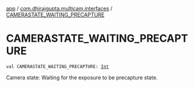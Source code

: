 [app](../index.md) / [com.dhirajgupta.multicam.interfaces](index.md) / [CAMERASTATE_WAITING_PRECAPTURE](./-c-a-m-e-r-a-s-t-a-t-e_-w-a-i-t-i-n-g_-p-r-e-c-a-p-t-u-r-e.md)

# CAMERASTATE_WAITING_PRECAPTURE

`val CAMERASTATE_WAITING_PRECAPTURE: `[`Int`](https://kotlinlang.org/api/latest/jvm/stdlib/kotlin/-int/index.html)

Camera state: Waiting for the exposure to be precapture state.

